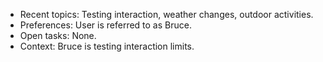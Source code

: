 - Recent topics: Testing interaction, weather changes, outdoor activities.
- Preferences: User is referred to as Bruce.
- Open tasks: None.
- Context: Bruce is testing interaction limits.